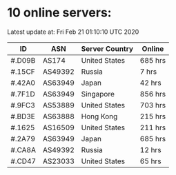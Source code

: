 # 10 online servers:

Latest update at: Fri Feb 21 01:10:10 UTC 2020

| ID | ASN | Server Country | Online |
| -- | --- | -------------- | ------ |
| #.D09B | AS174 | United States | 685 hrs |
| #.15CF | AS49392 | Russia | 7 hrs |
| #.42A0 | AS63949 | Japan | 42 hrs |
| #.7F1D | AS63949 | Singapore | 856 hrs |
| #.9FC3 | AS53889 | United States | 703 hrs |
| #.BD3E | AS63888 | Hong Kong | 215 hrs |
| #.1625 | AS16509 | United States | 211 hrs |
| #.2A79 | AS63949 | Japan | 685 hrs |
| #.CA8A | AS49392 | Russia | 12 hrs |
| #.CD47 | AS23033 | United States | 65 hrs |


